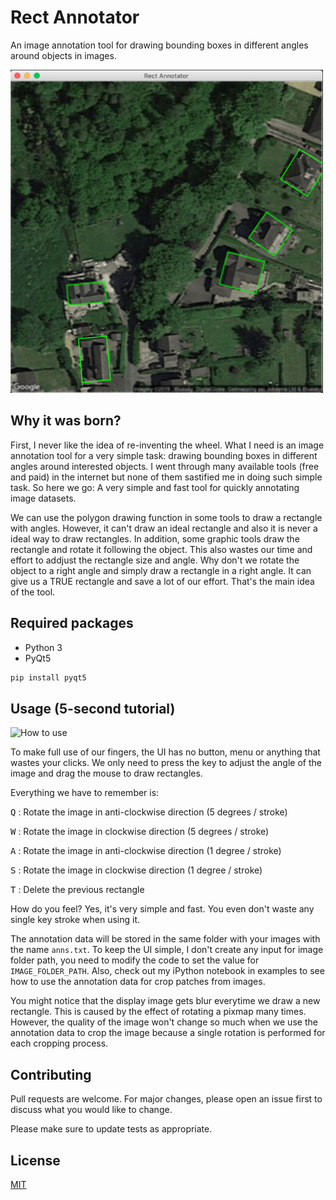 # Rect Annotator
An image annotation tool for drawing bounding boxes in different angles around objects in images.

<img src="screenshots/1.png" alt="A screenshot from the tool" width="500"/>

## Why it was born?
First, I never like the idea of re-inventing the wheel. What I need is an image annotation tool for a very simple task: drawing bounding boxes in different angles around interested objects. I went through many available tools (free and paid) in the internet but none of them sastified me in doing such simple task. So here we go: A very simple and fast tool for quickly annotating image datasets.

We can use the polygon drawing function in some tools to draw a rectangle with angles. However, it can't draw an ideal rectangle and also it is never a ideal way to draw rectangles. In addition, some graphic tools draw the rectangle and rotate it following the object. This also wastes our time and effort to addjust the rectangle size and angle. Why don't we rotate the object to a right angle and simply draw a rectangle in a right angle. It can give us a TRUE rectangle and save a lot of our effort. That's the main idea of the tool.

## Required packages
* Python 3
* PyQt5 
```bash 
pip install pyqt5 
```

## Usage (5-second tutorial)

<img src="screenshots/usage.gif" alt="How to use" width="500"/>

To make full use of our fingers, the UI has no button, menu or anything that wastes your clicks. We only need to press the key to adjust the angle of the image and drag the mouse to draw rectangles.

Everything we have to remember is:

<kbd>Q</kbd> : Rotate the image in anti-clockwise direction (5 degrees / stroke)

<kbd>W</kbd> : Rotate the image in clockwise direction (5 degrees / stroke)

<kbd>A</kbd> : Rotate the image in anti-clockwise direction (1 degree / stroke)

<kbd>S</kbd> : Rotate the image in clockwise direction (1 degree / stroke)

<kbd>T</kbd> : Delete the previous rectangle

How do you feel? Yes, it's very simple and fast. You even don't waste any single key stroke when using it.

The annotation data will be stored in the same folder with your images with the name ```anns.txt```. To keep the UI simple, I don't create any input for image folder path, you need to modify the code to set the value for ```IMAGE_FOLDER_PATH```. Also, check out my iPython notebook in examples to see how to use the annotation data for crop patches from images.

You might notice that the display image gets blur everytime we draw a new rectangle. This is caused by the effect of rotating a pixmap many times. However, the quality of the image won't change so much when we use the annotation data to crop the image because a single rotation is performed for each cropping process.

## Contributing
Pull requests are welcome. For major changes, please open an issue first to discuss what you would like to change.

Please make sure to update tests as appropriate.

## License
[MIT](https://choosealicense.com/licenses/mit/)

